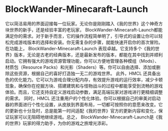 # BlockWander-Minecaraft-Launch
它以简洁易用的界面迎接每一位玩家。无论你是刚刚踏入《我的世界》这个神奇方块世界的新手，还是经验丰富的老玩家， BlockWander-Minecaraft-Launch都能满足你的需求。对于新手而言，它的操作流程简单明了，引导式的设置让你可以轻松完成游戏版本的选择和安装。你无需复杂的步骤，就能快速开启你的首次冒险。
在功能上， BlockWander-Minecaraft-Launch 表现卓越。它支持多个《我的世界》版本，无论是古老的经典版本，还是最新发布的版本，都能在其中找到并顺利启动。它拥有强大的游戏资源管理功能，你可以方便地管理各种模组（Mods）、材质包（Resource Packs）和光影（Shaders）等。你可以自由选择、添加或删除这些资源，根据自己的喜好打造独一无二的游戏世界。
此外，HMCL 还具备出色的优化能力。它可以为游戏合理分配内存，有效提升游戏的运行效率，减少卡顿现象，确保你在挖掘方块、搭建建筑和与怪物战斗的过程中都能享受到流畅的游戏体验。而且，它还支持自定义游戏启动参数，满足高端玩家对游戏进行更精细调整的需求。
同时，HMCL 还注重用户的个性化体验。你可以根据自己的审美对启动器的界面进行个性化设置，从皮肤到界面布局，一切都可按照你的意愿来改变。它的更新也十分及时，总是能第一时间适配《我的世界》官方的更新内容和变化，保证玩家可以无阻碍地继续游戏。总之， BlockWander-Minecaraft-Launch是《我的世界》玩家的得力助手，为你的游戏之旅增光添彩。
